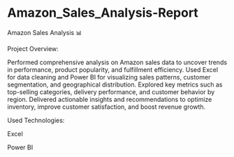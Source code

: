 # Amazon_Sales_Analysis-Report

Amazon Sales Analysis 📊

Project Overview:

Performed comprehensive analysis on Amazon sales data to uncover trends in performance, product popularity, and fulfillment efficiency.
Used Excel for data cleaning and Power BI for visualizing sales patterns, customer segmentation, and geographical distribution.
Explored key metrics such as top-selling categories, delivery performance, and customer behavior by region.
Delivered actionable insights and recommendations to optimize inventory, improve customer satisfaction, and boost revenue growth.


Used Technologies:

Excel

Power BI
